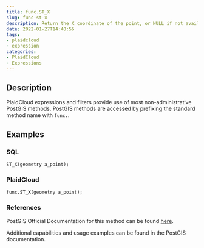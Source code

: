 ```yaml
---
title: func.ST_X
slug: func-st-x
description: Return the X coordinate of the point, or NULL if not available. Input must be a point
date: 2022-01-27T14:40:56
tags:
- plaidcloud
- expression
categories:
- PlaidCloud
- Expressions
---
```



## Description


PlaidCloud expressions and filters provide use of most non-administrative PostGIS methods. PostGIS methods are accessed by prefixing the standard method name with `func.`.



## Examples


### SQL



```
ST_X(geometry a_point);
```


### PlaidCloud



```
func.ST_X(geometry a_point);
```


### References


PostGIS Official Documentation for this method can be found [here](https://postgis.net/docs/manual-3.1/ST_X.html).



Additional capabilities and usage examples can be found in the PostGIS documentation.


